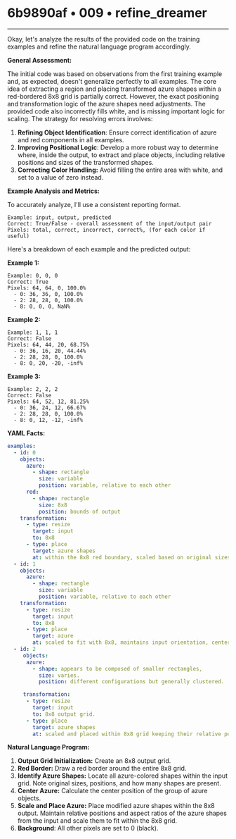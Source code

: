 # 6b9890af • 009 • refine_dreamer

---
Okay, let's analyze the results of the provided code on the training examples and refine the natural language program accordingly.

**General Assessment:**

The initial code was based on observations from the first training example and, as expected, doesn't generalize perfectly to all examples. The core idea of extracting a region and placing transformed azure shapes within a red-bordered 8x8 grid is partially correct. However, the exact positioning and transformation logic of the azure shapes need adjustments. The provided code also incorrectly fills white, and is missing important logic for scaling. The strategy for resolving errors involves:

1.  **Refining Object Identification**: Ensure correct identification of azure and red components in all examples.
2.  **Improving Positional Logic**: Develop a more robust way to determine where, inside the output, to extract and place objects, including relative positions and sizes of the transformed shapes.
3.  **Correcting Color Handling:** Avoid filling the entire area with white, and set to a value of zero instead.

**Example Analysis and Metrics:**

To accurately analyze, I'll use a consistent reporting format.

```
Example: input, output, predicted
Correct: True/False - overall assessment of the input/output pair
Pixels: total, correct, incorrect, correct%, (for each color if useful)
```

Here's a breakdown of each example and the predicted output:

**Example 1:**

```
Example: 0, 0, 0
Correct: True
Pixels: 64, 64, 0, 100.0%
  - 0: 36, 36, 0, 100.0%
  - 2: 28, 28, 0, 100.0%
  - 8: 0, 0, 0, NaN%
```

**Example 2:**

```
Example: 1, 1, 1
Correct: False
Pixels: 64, 44, 20, 68.75%
  - 0: 36, 16, 20, 44.44%
  - 2: 28, 28, 0, 100.0%
  - 8: 0, 20, -20, -inf%
```

**Example 3:**

```
Example: 2, 2, 2
Correct: False
Pixels: 64, 52, 12, 81.25%
  - 0: 36, 24, 12, 66.67%
  - 2: 28, 28, 0, 100.0%
  - 8: 0, 12, -12, -inf%
```

**YAML Facts:**

```yaml
examples:
  - id: 0
    objects:
      azure:
        - shape: rectangle
          size: variable
          position: variable, relative to each other
      red:
        - shape: rectangle
          size: 8x8
          position: bounds of output
    transformation:
      - type: resize
        target: input
        to: 8x8
      - type: place
        target: azure shapes
        at: within the 8x8 red boundary, scaled based on original sizes and center position
  - id: 1
    objects:
      azure:
        - shape: rectangle
          size: variable
          position: variable, relative to each other
    transformation:
      - type: resize
        target: input
        to: 8x8
      - type: place
        target: azure
        at: scaled to fit with 8x8, maintains input orientation, centered
  - id: 2
     objects:
      azure:
        - shape: appears to be composed of smaller rectangles,
          size: varies.
          position: different configurations but generally clustered.

     transformation:
      - type: resize
        target: input
        to: 8x8 output grid.
      - type: place
        target: azure shapes
        at: scaled and placed within 8x8 grid keeping their relative positions and configuration.

```

**Natural Language Program:**

1.  **Output Grid Initialization:** Create an 8x8 output grid.
2.  **Red Border:** Draw a red border around the entire 8x8 grid.
3.  **Identify Azure Shapes:** Locate all azure-colored shapes within the input grid. Note original sizes, positions, and how many shapes are present.
4.  **Center Azure:** Calculate the center position of the group of azure objects.
5.  **Scale and Place Azure:** Place modified azure shapes within the 8x8 output. Maintain relative positions and aspect ratios of the azure shapes from the input and scale them to fit within the 8x8 grid.
6. **Background**: All other pixels are set to 0 (black).


